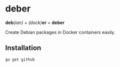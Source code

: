 # deber

**deb**_(ian)_ + _(dock)_**er** = **deber**

Create Debian packages in Docker containers easily.

## Installation

```bash
go get github
```